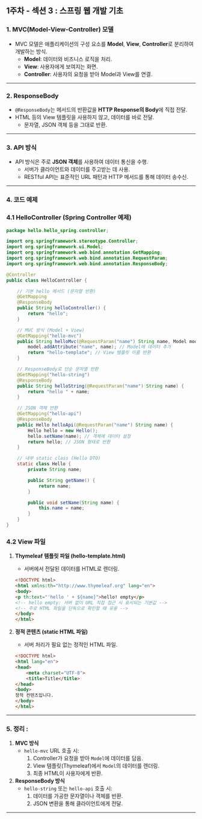 ## 1주차 - 섹션 3 : 스프링 웹 개발 기초

### **1. MVC(Model-View-Controller) 모델**

- MVC 모델은 애플리케이션의 구성 요소를 **Model**, **View**, **Controller**로 분리하여 개발하는 방식.
    - **Model**: 데이터와 비즈니스 로직을 처리.
    - **View**: 사용자에게 보여지는 화면.
    - **Controller**: 사용자의 요청을 받아 Model과 View를 연결.

---

### **2. ResponseBody**

- `@ResponseBody`는 메서드의 반환값을 **HTTP Response의 Body**에 직접 전달.
- HTML 등의 View 템플릿을 사용하지 않고, 데이터를 바로 전달.
    - 문자열, JSON 객체 등을 그대로 반환.

---

### **3. API 방식**

- API 방식은 주로 **JSON 객체**를 사용하여 데이터 통신을 수행.
    - 서버가 클라이언트와 데이터를 주고받는 데 사용.
    - RESTful API는 표준적인 URL 패턴과 HTTP 메서드를 통해 데이터 송수신.

---

### **4. 코드 예제**

### **4.1 HelloController (Spring Controller 예제)**

```java
package hello.hello_spring.controller;

import org.springframework.stereotype.Controller;
import org.springframework.ui.Model;
import org.springframework.web.bind.annotation.GetMapping;
import org.springframework.web.bind.annotation.RequestParam;
import org.springframework.web.bind.annotation.ResponseBody;

@Controller
public class HelloController {

    // 기본 hello 메서드 (문자열 반환)
    @GetMapping
    @ResponseBody
    public String helloController() {
        return "hello";
    }

    // MVC 방식 (Model + View)
    @GetMapping("hello-mvc")
    public String helloMvc(@RequestParam("name") String name, Model model) {
        model.addAttribute("name", name); // Model에 데이터 추가
        return "hello-template"; // View 템플릿 이름 반환
    }

    // ResponseBody로 단순 문자열 반환
    @GetMapping("hello-string")
    @ResponseBody
    public String helloString(@RequestParam("name") String name) {
        return "hello " + name;
    }

    // JSON 객체 반환
    @GetMapping("hello-api")
    @ResponseBody
    public Hello helloApi(@RequestParam("name") String name) {
        Hello hello = new Hello();
        hello.setName(name); // 객체에 데이터 설정
        return hello; // JSON 형태로 반환
    }

    // 내부 static class (Hello DTO)
    static class Hello {
        private String name;

        public String getName() {
            return name;
        }

        public void setName(String name) {
            this.name = name;
        }
    }
}
```

### **4.2 View 파일**

1. **Thymeleaf 템플릿 파일 (hello-template.html)**
    - 서버에서 전달된 데이터를 HTML로 렌더링.
    
    ```html
    <!DOCTYPE html>
    <html xmlns:th="http://www.thymeleaf.org" lang="en">
    <body>
    <p th:text="'hello ' + ${name}">hello! empty</p>
    <!-- hello empty: 서버 없이 URL 직접 접근 시 표시되는 기본값 -->
    <!-- 주로 HTML 파일을 단독으로 확인할 때 유용 -->
    </body>
    </html>
    ```
    
2. **정적 콘텐츠 (static HTML 파일)**
    - 서버 처리가 필요 없는 정적인 HTML 파일.
    
    ```html
    <!DOCTYPE html>
    <html lang="en">
    <head>
        <meta charset="UTF-8">
        <title>Title</title>
    </head>
    <body>
    정적 컨텐츠입니다.
    </body>
    </html>
    ```
    

---

### **5. 정리 :**

1. **MVC 방식**
    - `hello-mvc` URL 호출 시:
        1. Controller가 요청을 받아 `Model`에 데이터를 담음.
        2. View 템플릿(Thymeleaf)에서 `Model`의 데이터를 렌더링.
        3. 최종 HTML이 사용자에게 반환.
2. **ResponseBody 방식**
    - `hello-string` 또는 `hello-api` 호출 시:
        1. 데이터를 가공한 문자열이나 객체를 반환.
        2. JSON 변환을 통해 클라이언트에게 전달.

---

